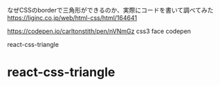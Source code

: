 なぜCSSのborderで三角形ができるのか、実際にコードを書いて調べてみた
https://liginc.co.jp/web/html-css/html/164641

https://codepen.io/carltonstith/pen/nVNmGz
css3 face codepen

react-css-triangle
# react-css-triangle
